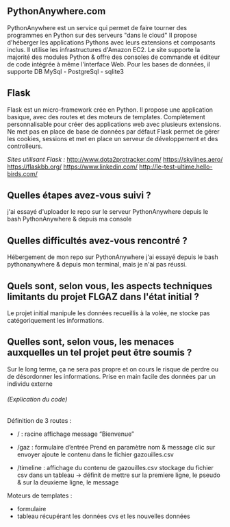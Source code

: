## PythonAnywhere.com
PythonAnywhere est un service qui permet de faire tourner des programmes en Python sur des serveurs "dans le cloud"
Il propose d'héberger les applications Pythons avec leurs extensions et composants inclus. Il utilise les infrastructures d'Amazon EC2. Le site supporte la majorité des modules Python & offre des consoles de commande et éditeur de code intégrée à même l'interface Web.
Pour les bases de données, il supporte DB MySql - PostgreSql - sqlite3

## Flask
Flask est un micro-framework crée en Python.
Il propose une application basique, avec des routes et des moteurs de templates.
Complètement personnalisable pour créer des applications web avec plusieurs extensions.
Ne met pas en place de base de données par défaut
Flask permet de gérer les cookies, sessions et met en place un serveur de développement et des controlleurs.

*Sites utilisant Flask :*
http://www.dota2protracker.com/
https://skylines.aero/
https://flaskbb.org/
https://www.linkedin.com/
http://le-test-ultime.hello-birds.com/

## Quelles étapes avez-vous suivi ?
j'ai essayé d'uploader le repo sur le serveur PythonAnywhere depuis le bash PythonAnywhere & depuis ma console

## Quelles difficultés avez-vous rencontré ?
Hébergement de mon repo sur PythonAnywhere
j'ai essayé depuis le bash pythonanywhere & depuis mon terminal, mais je n'ai pas réussi.

## Quels sont, selon vous, les aspects techniques limitants du projet FLGAZ dans l'état initial ?
Le projet initial manipule les données recueillis à la volée, ne stocke pas catégoriquement les informations.

## Quelles sont, selon vous, les menaces auxquelles un tel projet peut être soumis ?
Sur le long terme, ça ne sera pas propre et on cours le risque de perdre ou de désordonner les informations.
Prise en main facile des données par un individu externe

###### (Explication du code)
Définition de 3 routes :
  - / : racine
affichage message “Bienvenue”

  - /gaz : formulaire d’entrée
Prend en paramètre nom & message
clic sur envoyer
ajoute le contenu dans le fichier gazouilles.csv

  - /timeline : affichage du contenu de gazouilles.csv
stockage du fichier csv dans un tableau
  -> définit de mettre sur la premiere ligne, le pseudo & sur la deuxieme ligne, le message

Moteurs de templates :
  - formulaire
  - tableau récupérant les données cvs et les nouvelles données
